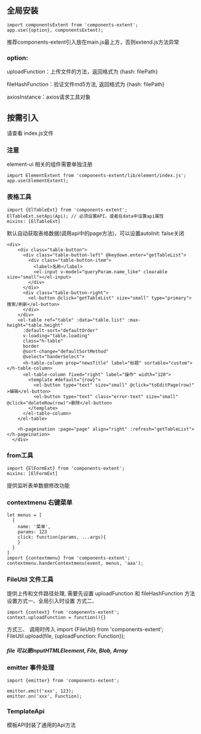## 全局安装
```
import componentsExtent from 'components-extent';
app.use({option}, componentsExtent);
```
推荐components-extent引入放在main.js最上方，否则extend.js方法异常

### option: 
uploadFunction：上传文件的方法，返回格式为 {hash: filePath}

fileHashFunction：验证文件md5方法, 返回格式为 {hash: filePath}

axiosInstance：axios请求工具对象

## 按需引入
请查看 index.js文件


### 注意
element-ui 相关的组件需要单独注册
```
import ElementExtent from 'components-extent/lib/element/index.js';
app.use(ElementExtent);
```
### 表格工具
```
import {ElTableExt} from 'components-extent';
ElTableExt.setApi(Api); // 必须设置API，或者在data中设置api属性
mixins: [ElTableExt]
```
默认自动获取表格数据(调用api中的page方法)，可以设置autoInit: false关闭
```
<div>
    <div class="table-button">
      <div class="table-button-left" @keydown.enter="getTableList">
        <div class="table-button-item">
          <label>名称</label>
          <el-input v-model="queryParam.name_like" clearable size="small"></el-input>
        </div>
      </div>
      <div class="table-button-right">
        <el-button @click="getTableList" size="small" type="primary">搜索/刷新</el-button>
      </div>
    </div>
    <el-table ref="table" :data="table.list" :max-height="table.height"
      :default-sort="defaultOrder"
      v-loading="table.loading"
      class="h-table"
      border
      @sort-change="defaultSortMethod"
      @select="handerSelect">
      <h-table-column prop="newsTitle" label="标题" sortable="custom"></h-table-column>
      <el-table-column fixed="right" label="操作" width="120">
        <template #default="{row}">
          <el-button type="text" size="small" @click="toEditPage(row)" >编辑</el-button>
          <el-button type="text" class="error-text" size="small" @click="deleteRow(row)">删除</el-button>
        </template>
      </el-table-column>
    </el-table>

    <h-pageination :page="page" align="right" :refresh="getTableList"></h-pageination>
  </div>

```

### from工具
```
import {ElFormExt} from 'components-extent';
mixins: [ElFormExt]
```
提供监听表单数据修改功能

### contextmenu 右键菜单
```
let menus = [
  {
    name: '菜单',
    params: 123
    click: function(params, ...args){
    }
  }
]
import {contextmenu} from 'components-extent';
contextmenu.handerContextmenu(event, menus, 'aaa');
```

### FileUtil 文件工具
提供上传和文件路径处理, 需要先设置 uploadFunction 和 fileHashFunction 方法
设置方式一、全局引入时设置
方式二、
```
import {context} from 'components-extent';
context.uploadFunction = function(){}
```
方式三、
调用时传入
import {FileUtil} from 'components-extent';
FileUtil.upload(file, {uploadFunction: Function});

##### file 可以是InputHTMLEleement, File, Blob, Array

### emitter 事件处理
```
import {emitter} from 'components-extent';

emitter.emit('xxx', 123);
emitter.on('xxx', Function);
```

### TemplateApi
模板API封装了通用的Api方法
